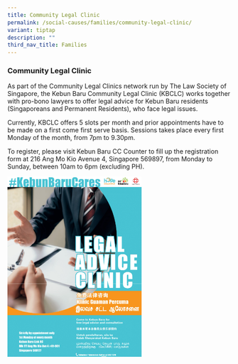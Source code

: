 ```yaml
---
title: Community Legal Clinic
permalink: /social-causes/families/community-legal-clinic/
variant: tiptap
description: ""
third_nav_title: Families
---
```

<h3><strong>Community Legal Clinic</strong></h3><p>As part of the Community Legal Clinics network run by The Law Society of Singapore, the Kebun Baru Community Legal Clinic (KBCLC) works together with pro-bono lawyers to offer legal advice for Kebun Baru residents (Singaporeans and Permanent Residents), who face legal issues.</p><p>Currently, KBCLC offers 5 slots per month and prior appointments have to be made on a first come first serve basis. Sessions takes place every first Monday of the month, from 7pm to 9.30pm.</p><p>To register, please visit Kebun Baru CC Counter to fill up the registration form at 216 Ang Mo Kio Avenue 4, Singapore 569897, from Monday to Sunday, between 10am to 6pm (excluding PH).</p><p></p><div class="isomer-image-wrapper"><img style="width: 60%;" height="auto" width="100%" alt="" src="/images/Legal_Clinic_Website_Photo.PNG"></div><p><br></p>